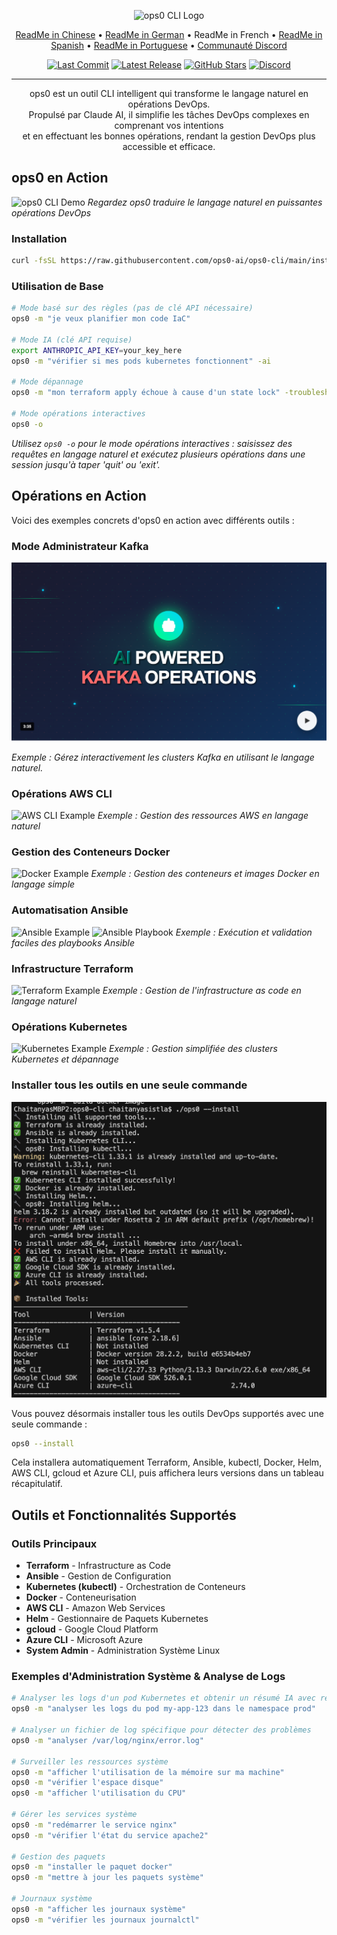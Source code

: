<p align="center">
  <img src="assets/logo.jpg" alt="ops0 CLI Logo" width="150">
</p>

<p align="center">
  <a href="./README.zh-CN.md">ReadMe in Chinese</a> • 
  <a href="./README.de.md">ReadMe in German</a> • 
  ReadMe in French • 
  <a href="./README.es.md">ReadMe in Spanish</a> • 
  <a href="./README.pt-BR.md">ReadMe in Portuguese</a> • 
  <a href="https://discord.gg/4vnuq2WJrV">Communauté Discord</a>
</p>

<p align="center">
  <a href="https://github.com/ops0-ai/ops0-cli/commits/main"><img src="https://img.shields.io/github/last-commit/ops0-ai/ops0-cli" alt="Last Commit"></a>
  <a href="https://github.com/ops0-ai/ops0-cli/releases"><img src="https://img.shields.io/github/v/release/ops0-ai/ops0-cli" alt="Latest Release"></a>
  <a href="https://github.com/ops0-ai/ops0-cli/stargazers"><img src="https://img.shields.io/github/stars/ops0-ai/ops0-cli" alt="GitHub Stars"></a>
  <a href="https://discord.gg/4vnuq2WJrV"><img src="https://img.shields.io/discord/4vnuq2WJrV?logo=discord" alt="Discord"></a>
</p>

---

<p align="center">
ops0 est un outil CLI intelligent qui transforme le langage naturel en opérations DevOps.<br>
Propulsé par Claude AI, il simplifie les tâches DevOps complexes en comprenant vos intentions<br>
et en effectuant les bonnes opérations, rendant la gestion DevOps plus accessible et efficace.
</p>

## ops0 en Action

![ops0 CLI Demo](assets/ops0cli.gif)
*Regardez ops0 traduire le langage naturel en puissantes opérations DevOps*

### Installation
```bash
curl -fsSL https://raw.githubusercontent.com/ops0-ai/ops0-cli/main/install.sh | bash
```

### Utilisation de Base
```bash
# Mode basé sur des règles (pas de clé API nécessaire)
ops0 -m "je veux planifier mon code IaC"

# Mode IA (clé API requise)
export ANTHROPIC_API_KEY=your_key_here
ops0 -m "vérifier si mes pods kubernetes fonctionnent" -ai

# Mode dépannage
ops0 -m "mon terraform apply échoue à cause d'un state lock" -troubleshoot

# Mode opérations interactives
ops0 -o
```

*Utilisez `ops0 -o` pour le mode opérations interactives : saisissez des requêtes en langage naturel et exécutez plusieurs opérations dans une session jusqu'à taper 'quit' ou 'exit'.*

## Opérations en Action

Voici des exemples concrets d'ops0 en action avec différents outils :

### Mode Administrateur Kafka
[![Vidéo du Mode Administrateur Kafka](assets/kafka-tn.png)](https://www.loom.com/share/c800f1f15865489780586c9d154ef365?sid=0e17ade7-6035-4eea-853a-c0e924ec4715)

*Exemple : Gérez interactivement les clusters Kafka en utilisant le langage naturel.*

### Opérations AWS CLI
![AWS CLI Example](assets/aws.png)
*Exemple : Gestion des ressources AWS en langage naturel*

### Gestion des Conteneurs Docker
![Docker Example](assets/docker.png)
*Exemple : Gestion des conteneurs et images Docker en langage simple*

### Automatisation Ansible
![Ansible Example](assets/ansible.png)
![Ansible Playbook](assets/ansible-playbook.png)
*Exemple : Exécution et validation faciles des playbooks Ansible*

### Infrastructure Terraform
![Terraform Example](assets/terraform.png)
*Exemple : Gestion de l'infrastructure as code en langage naturel*

### Opérations Kubernetes
![Kubernetes Example](assets/kubernetes.png)
*Exemple : Gestion simplifiée des clusters Kubernetes et dépannage*

### Installer tous les outils en une seule commande

![CLI Installer Tous les Outils](assets/cli-install.png)

Vous pouvez désormais installer tous les outils DevOps supportés avec une seule commande :

```bash
ops0 --install
```

Cela installera automatiquement Terraform, Ansible, kubectl, Docker, Helm, AWS CLI, gcloud et Azure CLI, puis affichera leurs versions dans un tableau récapitulatif.

## Outils et Fonctionnalités Supportés

### Outils Principaux
- **Terraform** - Infrastructure as Code
- **Ansible** - Gestion de Configuration
- **Kubernetes (kubectl)** - Orchestration de Conteneurs
- **Docker** - Conteneurisation
- **AWS CLI** - Amazon Web Services
- **Helm** - Gestionnaire de Paquets Kubernetes
- **gcloud** - Google Cloud Platform
- **Azure CLI** - Microsoft Azure
- **System Admin** - Administration Système Linux

### Exemples d'Administration Système & Analyse de Logs
```bash
# Analyser les logs d'un pod Kubernetes et obtenir un résumé IA avec recommandations
ops0 -m "analyser les logs du pod my-app-123 dans le namespace prod"

# Analyser un fichier de log spécifique pour détecter des problèmes
ops0 -m "analyser /var/log/nginx/error.log"

# Surveiller les ressources système
ops0 -m "afficher l'utilisation de la mémoire sur ma machine"
ops0 -m "vérifier l'espace disque"
ops0 -m "afficher l'utilisation du CPU"

# Gérer les services système
ops0 -m "redémarrer le service nginx"
ops0 -m "vérifier l'état du service apache2"

# Gestion des paquets
ops0 -m "installer le paquet docker"
ops0 -m "mettre à jour les paquets système"

# Journaux système
ops0 -m "afficher les journaux système"
ops0 -m "vérifier les journaux journalctl"
```